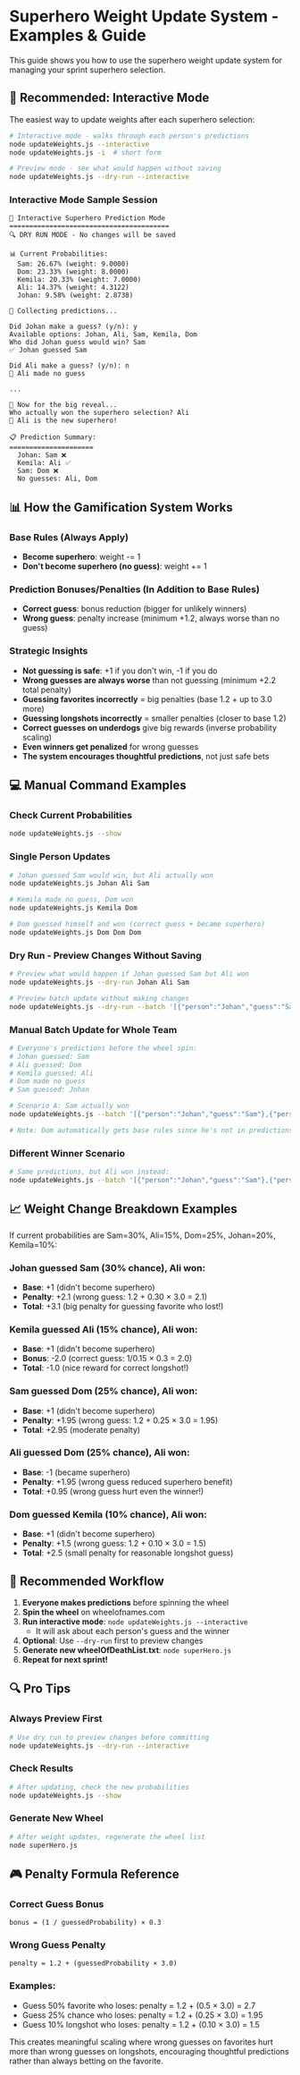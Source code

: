 # Superhero Weight Update System - Examples & Guide

This guide shows you how to use the superhero weight update system for managing your sprint superhero selection.

## 🎯 Recommended: Interactive Mode

The easiest way to update weights after each superhero selection:

```bash
# Interactive mode - walks through each person's predictions
node updateWeights.js --interactive
node updateWeights.js -i  # short form

# Preview mode - see what would happen without saving
node updateWeights.js --dry-run --interactive
```

### Interactive Mode Sample Session

```
🎯 Interactive Superhero Prediction Mode
========================================
🔍 DRY RUN MODE - No changes will be saved

📊 Current Probabilities:
  Sam: 26.67% (weight: 9.0000)
  Dom: 23.33% (weight: 8.0000)
  Kemila: 20.33% (weight: 7.0000)
  Ali: 14.37% (weight: 4.3122)
  Johan: 9.58% (weight: 2.8738)

📝 Collecting predictions...

Did Johan make a guess? (y/n): y
Available options: Johan, Ali, Sam, Kemila, Dom
Who did Johan guess would win? Sam
✅ Johan guessed Sam

Did Ali make a guess? (y/n): n
📝 Ali made no guess

...

🎰 Now for the big reveal...
Who actually won the superhero selection? Ali
🎉 Ali is the new superhero!

📋 Prediction Summary:
=====================
  Johan: Sam ❌
  Kemila: Ali ✅
  Sam: Dom ❌
  No guesses: Ali, Dom
```

## 📊 How the Gamification System Works

### Base Rules (Always Apply)
- **Become superhero**: weight -= 1
- **Don't become superhero (no guess)**: weight += 1

### Prediction Bonuses/Penalties (In Addition to Base Rules)
- **Correct guess**: bonus reduction (bigger for unlikely winners)
- **Wrong guess**: penalty increase (minimum +1.2, always worse than no guess)

### Strategic Insights
- **Not guessing is safe**: +1 if you don't win, -1 if you do
- **Wrong guesses are always worse** than not guessing (minimum +2.2 total penalty)
- **Guessing favorites incorrectly** = big penalties (base 1.2 + up to 3.0 more)
- **Guessing longshots incorrectly** = smaller penalties (closer to base 1.2)
- **Correct guesses on underdogs** give big rewards (inverse probability scaling)
- **Even winners get penalized** for wrong guesses
- **The system encourages thoughtful predictions**, not just safe bets

## 💻 Manual Command Examples

### Check Current Probabilities
```bash
node updateWeights.js --show
```

### Single Person Updates
```bash
# Johan guessed Sam would win, but Ali actually won
node updateWeights.js Johan Ali Sam

# Kemila made no guess, Dom won
node updateWeights.js Kemila Dom

# Dom guessed himself and won (correct guess + became superhero)
node updateWeights.js Dom Dom Dom
```

### Dry Run - Preview Changes Without Saving
```bash
# Preview what would happen if Johan guessed Sam but Ali won
node updateWeights.js --dry-run Johan Ali Sam

# Preview batch update without making changes
node updateWeights.js --dry-run --batch '[{"person":"Johan","guess":"Sam"}]' Ali
```

### Manual Batch Update for Whole Team
```bash
# Everyone's predictions before the wheel spin:
# Johan guessed: Sam
# Ali guessed: Dom  
# Kemila guessed: Ali
# Dom made no guess
# Sam guessed: Johan

# Scenario A: Sam actually won
node updateWeights.js --batch '[{"person":"Johan","guess":"Sam"},{"person":"Ali","guess":"Dom"},{"person":"Kemila","guess":"Ali"},{"person":"Sam","guess":"Johan"}]' Sam

# Note: Dom automatically gets base rules since he's not in predictions list
```

### Different Winner Scenario
```bash
# Same predictions, but Ali won instead:
node updateWeights.js --batch '[{"person":"Johan","guess":"Sam"},{"person":"Ali","guess":"Dom"},{"person":"Kemila","guess":"Ali"},{"person":"Sam","guess":"Johan"}]' Ali
```

## 📈 Weight Change Breakdown Examples

If current probabilities are Sam=30%, Ali=15%, Dom=25%, Johan=20%, Kemila=10%:

### Johan guessed Sam (30% chance), Ali won:
- **Base**: +1 (didn't become superhero)
- **Penalty**: +2.1 (wrong guess: 1.2 + 0.30 × 3.0 = 2.1)
- **Total**: +3.1 (big penalty for guessing favorite who lost!)

### Kemila guessed Ali (15% chance), Ali won:
- **Base**: +1 (didn't become superhero)
- **Bonus**: -2.0 (correct guess: 1/0.15 × 0.3 = 2.0)
- **Total**: -1.0 (nice reward for correct longshot!)

### Sam guessed Dom (25% chance), Ali won:
- **Base**: +1 (didn't become superhero)
- **Penalty**: +1.95 (wrong guess: 1.2 + 0.25 × 3.0 = 1.95)
- **Total**: +2.95 (moderate penalty)

### Ali guessed Dom (25% chance), Ali won:
- **Base**: -1 (became superhero)
- **Penalty**: +1.95 (wrong guess reduced superhero benefit)
- **Total**: +0.95 (wrong guess hurt even the winner!)

### Dom guessed Kemila (10% chance), Ali won:
- **Base**: +1 (didn't become superhero)
- **Penalty**: +1.5 (wrong guess: 1.2 + 0.10 × 3.0 = 1.5)
- **Total**: +2.5 (small penalty for reasonable longshot guess)

## 🎯 Recommended Workflow

1. **Everyone makes predictions** before spinning the wheel
2. **Spin the wheel** on wheelofnames.com
3. **Run interactive mode**: `node updateWeights.js --interactive`
   - It will ask about each person's guess and the winner
4. **Optional**: Use `--dry-run` first to preview changes
5. **Generate new wheelOfDeathList.txt**: `node superHero.js`
6. **Repeat for next sprint!**

## 🔍 Pro Tips

### Always Preview First
```bash
# Use dry run to preview changes before committing
node updateWeights.js --dry-run --interactive
```

### Check Results
```bash
# After updating, check the new probabilities
node updateWeights.js --show
```

### Generate New Wheel
```bash
# After weight updates, regenerate the wheel list
node superHero.js
```

## 🎮 Penalty Formula Reference

### Correct Guess Bonus
```
bonus = (1 / guessedProbability) × 0.3
```

### Wrong Guess Penalty  
```
penalty = 1.2 + (guessedProbability × 3.0)
```

### Examples:
- Guess 50% favorite who loses: penalty = 1.2 + (0.5 × 3.0) = 2.7
- Guess 25% chance who loses: penalty = 1.2 + (0.25 × 3.0) = 1.95  
- Guess 10% longshot who loses: penalty = 1.2 + (0.10 × 3.0) = 1.5

This creates meaningful scaling where wrong guesses on favorites hurt more than wrong guesses on longshots, encouraging thoughtful predictions rather than always betting on the favorite.